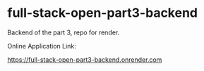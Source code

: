 # full-stack-open-part3-backend
Backend of the part 3, repo for render.

Online Application Link:

https://full-stack-open-part3-backend.onrender.com
